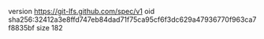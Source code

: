 version https://git-lfs.github.com/spec/v1
oid sha256:32412a3e8ffd747eb84dad71f75ca95cf6f3dc629a47936770f963ca7f8835bf
size 182
